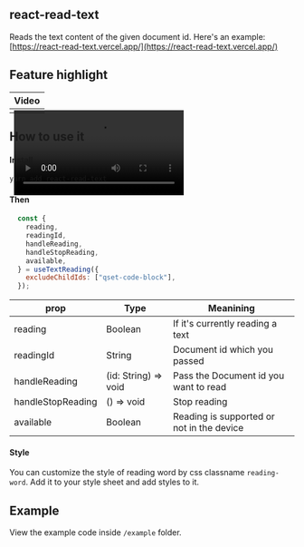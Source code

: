 ## react-read-text
Reads the text content of the given document id. Here's an example: [https://react-read-text.vercel.app/](https://react-read-text.vercel.app/)

## Feature highlight
| Video |
| --- |
|<video autoplay loop style="height: auto; position:absolute; z-index: -1;" src="https://github.com/apurbalal/react-read-text/assets/9425881/08787e93-12a7-4b3f-99d5-7a083f7dd011" />|


## How to use it
#### Install
```bash
yarn add react-read-text
```
#### Then
```javascript
  const {
    reading,
    readingId,
    handleReading,
    handleStopReading,
    available,
  } = useTextReading({
    excludeChildIds: ["qset-code-block"],
  });
```
| prop | Type | Meanining |
| --- | --- | --- |
| reading | Boolean | If it's currently reading a text |
| readingId | String | Document id which you passed |
| handleReading | (id: String) => void | Pass the Document id you want to read |
| handleStopReading | () => void | Stop reading |
| available | Boolean | Reading is supported or not in the device |

#### Style
You can customize the style of reading word by css classname `reading-word`. Add it to your style sheet and add styles to it.

## Example
View the example code inside `/example` folder.
